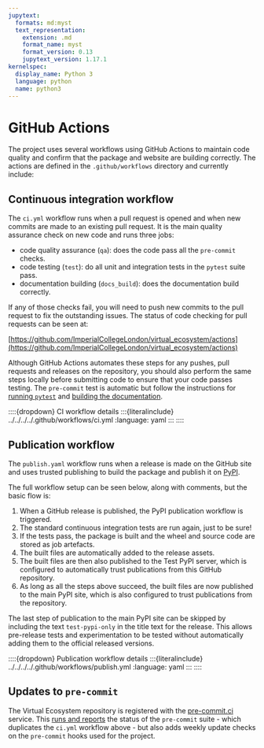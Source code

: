 ```yaml
---
jupytext:
  formats: md:myst
  text_representation:
    extension: .md
    format_name: myst
    format_version: 0.13
    jupytext_version: 1.17.1
kernelspec:
  display_name: Python 3
  language: python
  name: python3
---
```


# GitHub Actions

The project uses several workflows using GitHub Actions to maintain code quality and
confirm that the package and website are building correctly. The actions are defined in
the `.github/workflows` directory and currently include:

## Continuous integration workflow

The `ci.yml` workflow runs when a pull request is opened and when new commits are made
to an existing pull request. It is the main quality assurance check on new code and runs
three jobs:

* code quality assurance (`qa`): does the code pass all the `pre-commit` checks.
* code testing (`test`): do all unit and integration tests in the `pytest` suite pass.
* documentation building (`docs_build`): does the documentation build correctly.

If any of those checks fail, you will need to push new commits to the pull request to
fix the outstanding issues. The status of code checking for pull requests can be seen at:

[https://github.com/ImperialCollegeLondon/virtual_ecosystem/actions](https://github.com/ImperialCollegeLondon/virtual_ecosystem/actions)

Although GitHub Actions automates these steps for any pushes, pull requests and releases
on the repository, you should also perform the same steps locally before submitting code
to ensure that your code passes testing. The `pre-commit` test is automatic but follow
the instructions for [running `pytest`](./code_testing.md) and [building the
documentation](../documentation/documentation.md).

::::{dropdown} CI workflow details
:::{literalinclude} ../../../../.github/workflows/ci.yml
:language: yaml
:::
::::

## Publication workflow

The `publish.yaml` workflow runs when a release is made on the GitHub site and uses
trusted publishing to build the package and publish it on
[PyPI](https://pypi.org/project/virtual_ecosystem/).

The full workflow setup can be seen below, along with comments, but the basic flow is:

1. When a GitHub release is published, the PyPI publication workflow is triggered.
1. The standard continuous integration tests are run again, just to be sure!
1. If the tests pass, the package is built and the wheel and source code are stored as
   job artefacts.
1. The built files are automatically added to the release assets.
1. The built files are then also published to the Test PyPI server, which is configured
   to automatically trust publications from this GitHub repository.
1. As long as all the steps above succeed, the built files are now published to the
   main PyPI site, which is also configured to trust publications from the repository.

The last step of publication to the main PyPI site can be skipped by including the
text `test-pypi-only` in the title text for the release. This allows pre-release
tests and experimentation to be tested without automatically adding them to the
official released versions.

::::{dropdown} Publication workflow details
:::{literalinclude} ../../../../.github/workflows/publish.yml
:language: yaml
:::
::::

## Updates to `pre-commit`

The Virtual Ecosystem repository is registered with the
[pre-commit.ci](https://pre-commit.ci/) service. This [runs and
reports](https://results.pre-commit.ci/repo/github/471392759) the status of the
`pre-commit` suite - which duplicates the `ci.yml` workflow above - but also adds weekly
update checks on the `pre-commit` hooks used for the project.
